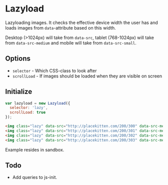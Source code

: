 # Lazyload

Lazyloading images. It checks the effective device width the user has and loads images from `data`-attribute based on this width.

Desktop (>1024px) will take from `data-src`, tablet (768-1024px) will take from `data-src-medium` and mobile will take from `data-src-small`.

## Options
* `selector` - Which CSS-class to look after
* `scrollLoad` - If images should be loaded when they are visible on screen

## Initialize

``` js
var lazyload = new Lazyload({
  selector: 'lazy',
  scrollLoad: true
});
```

``` html
<img class="lazy" data-src="http://placekitten.com/200/300" data-src-medium="http://placekitten.com/100/150" data-src-small="http://placekitten.com/50/75">
<img class="lazy" data-src="http://placekitten.com/200/301" data-src-medium="http://placekitten.com/100/151" data-src-small="http://placekitten.com/50/76">
<img class="lazy" data-src="http://placekitten.com/200/302" data-src-medium="http://placekitten.com/100/152" data-src-small="http://placekitten.com/50/77">
<img class="lazy" data-src="http://placekitten.com/200/303" data-src-medium="http://placekitten.com/100/153" data-src-small="http://placekitten.com/50/78">
```

Example resides in sandbox.

## Todo

* Add queries to js-init.
